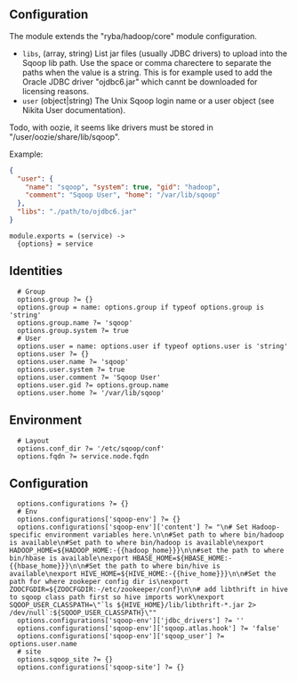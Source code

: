 
## Configuration

The module extends the "ryba/hadoop/core" module configuration.

*   `libs`, (array, string)
    List jar files (usually JDBC drivers) to upload into the Sqoop lib path.
    Use the space or comma charectere to separate the paths when the value is a
    string. This is for example used to add the Oracle JDBC driver "ojdbc6.jar"
    which cannt be downloaded for licensing reasons.
*   `user` (object|string)
    The Unix Sqoop login name or a user object (see Nikita User documentation).

Todo, with oozie, it seems like drivers must be stored in "/user/oozie/share/lib/sqoop".

Example:

```json
{
  "user": {
    "name": "sqoop", "system": true, "gid": "hadoop",
    "comment": "Sqoop User", "home": "/var/lib/sqoop"
  },
  "libs": "./path/to/ojdbc6.jar"
}
```

    module.exports = (service) ->
      {options} = service

## Identities

      # Group
      options.group ?= {}
      options.group = name: options.group if typeof options.group is 'string'
      options.group.name ?= 'sqoop'
      options.group.system ?= true
      # User
      options.user = name: options.user if typeof options.user is 'string'
      options.user ?= {}
      options.user.name ?= 'sqoop'
      options.user.system ?= true
      options.user.comment ?= 'Sqoop User'
      options.user.gid ?= options.group.name
      options.user.home ?= '/var/lib/sqoop'

## Environment

      # Layout
      options.conf_dir ?= '/etc/sqoop/conf'
      options.fqdn ?= service.node.fqdn

## Configuration

      options.configurations ?= {}
      # Env
      options.configurations['sqoop-env'] ?= {}
      options.configurations['sqoop-env']['content'] ?= "\n# Set Hadoop-specific environment variables here.\n\n#Set path to where bin/hadoop is available\n#Set path to where bin/hadoop is available\nexport HADOOP_HOME=${HADOOP_HOME:-{{hadoop_home}}}\n\n#set the path to where bin/hbase is available\nexport HBASE_HOME=${HBASE_HOME:-{{hbase_home}}}\n\n#Set the path to where bin/hive is available\nexport HIVE_HOME=${HIVE_HOME:-{{hive_home}}}\n\n#Set the path for where zookeper config dir is\nexport ZOOCFGDIR=${ZOOCFGDIR:-/etc/zookeeper/conf}\n\n# add libthrift in hive to sqoop class path first so hive imports work\nexport SQOOP_USER_CLASSPATH=\"`ls ${HIVE_HOME}/lib/libthrift-*.jar 2> /dev/null`:${SQOOP_USER_CLASSPATH}\""
      options.configurations['sqoop-env']['jdbc_drivers'] ?= ''
      options.configurations['sqoop-env']['sqoop.atlas.hook'] ?= 'false'
      options.configurations['sqoop-env']['sqoop_user'] ?= options.user.name
      # site
      options.sqoop_site ?= {}
      options.configurations['sqoop-site'] ?= {}
